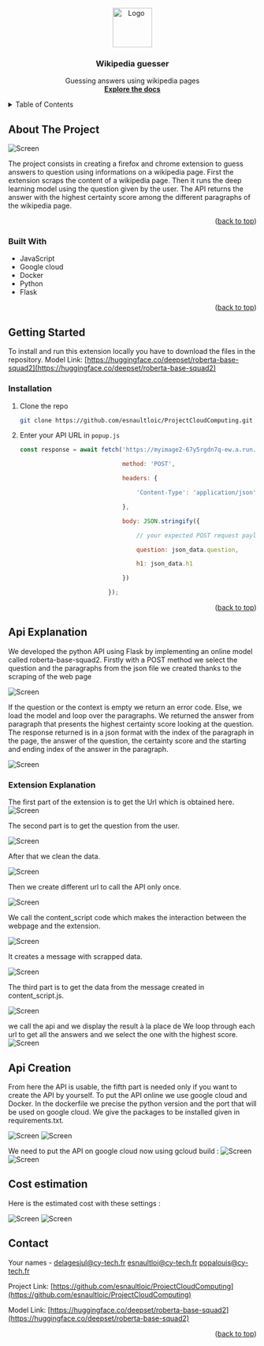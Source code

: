 <div id="top"></div>

<!-- PROJECT LOGO -->
<br />
<div align="center">
  <a href="https://github.com/github_username/repo_name">
    <img src="images/logo.png" alt="Logo" width="80" height="80">
  </a>

<h3 align="center">Wikipedia guesser</h3>

  <p align="center">
    Guessing answers using wikipedia pages
    <br />
    <a href="https://github.com/esnaultloic/ProjectCloudComputing"><strong>Explore the docs</strong></a>
    <br />
  </p>
</div>



<!-- TABLE OF CONTENTS -->
<details>
  <summary>Table of Contents</summary>
  <ol>
    <li>
      <a href="#about-the-project">About The Project</a>
      <ul>
        <li><a href="#built-with">Built With</a></li>
      </ul>
    </li>
    <li>
      <a href="#getting-started">Getting Started</a>
      <ul>
        <li><a href="#installation">Installation</a></li>
      </ul>
    </li>
    <li><a href="#api-explanation">API explanation</a></li>
    <li><a href="#extension-explanation">Extension explanation</a></li>
    <li><a href="#api-creation">API Creation</a></li>
    <li><a href="#cost-estimation">Cost estimation</a></li>
    <li><a href="#contact">Contact</a></li>
    
  </ol>
</details>



<!-- ABOUT THE PROJECT -->
## About The Project

<img src="images/SsExample.png" alt="Screen">

The project consists in creating a firefox and chrome extension to guess answers to question using informations on a wikipedia page.
First the extension scraps the content of a wikipedia page.
Then it runs the deep learning model using the question given by the user.
The API returns the answer with the highest certainty score among the different paragraphs of the wikipedia page.
<p align="right">(<a href="#top">back to top</a>)</p>



### Built With

* JavaScript
* Google cloud
* Docker
* Python
* Flask

<p align="right">(<a href="#top">back to top</a>)</p>

<!-- GETTING STARTED -->
## Getting Started

To install and run this extension locally you have to download the files in the repository.
Model Link: [https://huggingface.co/deepset/roberta-base-squad2](https://huggingface.co/deepset/roberta-base-squad2)

### Installation

1. Clone the repo
   ```sh
   git clone https://github.com/esnaultloic/ProjectCloudComputing.git
   ```
2. Enter your API URL in `popup.js`
   ```js
   const response = await fetch('https://myimage2-67y5rgdn7q-ew.a.run.app', {

                                method: 'POST',

                                headers: {

                                    'Content-Type': 'application/json'

                                },

                                body: JSON.stringify({

                                    // your expected POST request payload goes here

                                    question: json_data.question,

                                    h1: json_data.h1

                                })

                            });
   ```
<p align="right">(<a href="#top">back to top</a>)</p>

<!-- CODE EXPLANATION -->
## Api Explanation

We developed the python API using Flask by implementing an online model called roberta-base-squad2. Firstly with a POST method we select the question and the paragraphs from the json file we created thanks to the scraping of the web page

<img src="images/SsAPIParameters2.png" alt="Screen">

If the question or the context is empty we return an error code. Else, we load the model and loop over the paragraphs. We returned the answer from paragraph that presents the highest certainty score looking at the question. The response returned is in a json format with the index of the paragraph in the page, the answer of the question, the certainty score and the starting and ending index of the answer in the paragraph.

<img src="images/SsAPIAnswer3.png" alt="Screen">

### Extension Explanation

The first part of the extension is to get the Url which is obtained here.
<img src="images/SsGetUrl.png" alt="Screen">

The second part is to get the question from the user.

<img src="images/SsQuestion.png" alt="Screen">

After that we clean the data.

<img src="images/SsCleanData.png" alt="Screen">

Then we create different url to call the API only once.

<img src="images/SsCallAPI.png" alt="Screen">

We call the content_script code which makes the interaction between the webpage and the extension.

<img src="images/SsContentscript.png" alt="Screen">

It creates a message with scrapped data.

<img src="images/SsContentscript2.png" alt="Screen">

The third part is to get the data from the message created in content_script.js.

<img src="images/SsGetData.png" alt="Screen">

we call the api and we display the result à la place de We loop through each url to get all the answers and we select the one with the highest score.
<img src="images/SsResponse.png" alt="Screen">



<!-- API CREATION -->
## Api Creation
From here the API is usable, the fifth part is needed only if you want to create the API by yourself.
To put the API online we use google cloud and Docker. 
In the dockerfile we precise the python version and the port that will be used on google cloud. We give the packages to be installed given in requirements.txt.

<img src="images/SsDocker.png" alt="Screen">

<img src="images/SsRequirements.png" alt="Screen">

We need to put the API on google cloud now using gcloud build :
<img src="images/SsGcloudBuild.png" alt="Screen">
<img src="images/SsGcloudBuilded.png" alt="Screen">

<!-- COST ESTIMATION -->
## Cost estimation
Here is the estimated cost with these settings :

<img src="images/Settings.png" alt="Screen">
<img src="images/Estimation.png" alt="Screen">

<!-- CONTACT -->
## Contact

Your names - delagesjul@cy-tech.fr esnaultloi@cy-tech.fr popalouis@cy-tech.fr

Project Link: [https://github.com/esnaultloic/ProjectCloudComputing](https://github.com/esnaultloic/ProjectCloudComputing)

Model Link: [https://huggingface.co/deepset/roberta-base-squad2](https://huggingface.co/deepset/roberta-base-squad2)

<p align="right">(<a href="#top">back to top</a>)</p>
